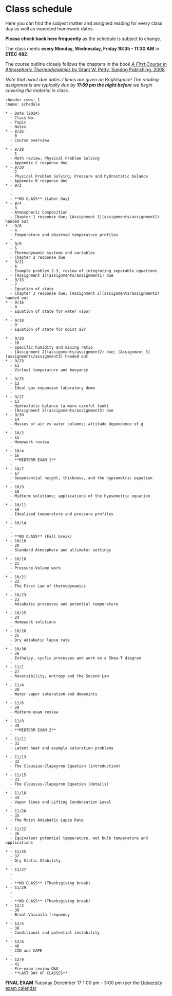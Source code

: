 # Class schedule

Here you can find the subject matter and assigned reading for every class day as well as expected homework dates.

**Please check back here frequently** as the schedule is subject to change.

The class meets **every Monday, Wednesday, Friday 10:35 - 11:30 AM** in **ETEC 482**.

The course outline closely follows the chapters in the book [_A First Course in Atmospheric Thermodynamics_ by Grant W. Petty, Sundog Publishing, 2008](https://sundogpublishingstore.myshopify.com/products/a-first-course-in-atmospheric-thermodynamics-g-w-petty)

*Note that exact due dates / times are given on Brightspace! The reading assignments are typically due by **11:59 pm the night before** we begin covering the material in class.*

```{list-table} Class schedule
:header-rows: 1
:name: schedule

* - Date (2024)
  - Class No.
  - Topic
  - Notes
* - 8/26
  - 0
  - Course overview
  -
* - 8/28
  - 1
  - Math review; Physical Problem Solving
  - Appendix C response due
* - 8/30
  - 2
  - Physical Problem Solving; Pressure and hydrostatic balance
  - Appendix B response due
* - 9/2
  - 
  - 
  - **NO CLASS** (Labor Day)
* - 9/4
  - 3
  - Atmospheric Composition
  - Chapter 1 response due; [Assignment 1](assignments/assignment1) handed out
* - 9/6
  - 4
  - Temperature and observed temperature profiles
  - 
* - 9/9
  - 5
  - Thermodynamic systems and variables
  - Chapter 2 response due
* - 9/11
  - 6
  - Example problem 2.3, review of integrating separable equations
  - [Assignment 1](assignments/assignment1) due
* - 9/13
  - 7
  - Equation of state
  - Chapter 3 response due; [Assignment 2](assignments/assignment2) handed out
* - 9/16
  - 8
  - Equation of state for water vapor
  - 
* - 9/18
  - 9
  - Equation of state for moist air 
  -
* - 9/20
  - 10
  - Specific humidity and mixing ratio
  - [Assignment 2](assignments/assignment2) due; [Assignment 3](assignments/assignment3) handed out
* - 9/23
  - 11
  - Virtual temperature and buoyancy
  - 
* - 9/25
  - 12
  - Ideal gas expansion laboratory demo
  - 
* - 9/27
  - 13
  - Hydrostatic balance (a more careful look)
  - [Assignment 3](assignments/assignment3) due
* - 9/30
  - 14
  - Masses of air vs water columns; altitude dependence of g
  - 
* - 10/2
  - 15
  - Homework review
  -
* - 10/4
  - 16
  - **MIDTERM EXAM 1**
  -
* - 10/7
  - 17
  - Geopotential height, thickness, and the hypsometric equation
  -
* - 10/9
  - 18
  - Midterm solutions; applications of the hypsometric equation
  -
* - 10/11
  - 19
  - Idealized temperature and pressure profiles
  - 
* - 10/14
  - 
  - 
  - **NO CLASS** (Fall break)
* - 10/16
  - 20
  - Standard Atmosphere and altimeter settings
  -
* - 10/18
  - 21
  - Pressure-Volume work
  - 
* - 10/21
  - 22
  - The First Law of thermodynamics
  -
* - 10/23
  - 23
  - Adiabatic processes and potential temperature
  - 
* - 10/25
  - 24
  - Homework solutions
  - 
* - 10/28
  - 25
  - Dry adiabatic lapse rate
  -
* - 10/30
  - 26
  - Enthalpy, cyclic processes and work on a Skew-T diagram
  - 
* - 11/1
  - 27
  - Reversibility, entropy and the Second Law
  -
* - 11/4
  - 28
  - Water vapor saturation and dewpoints
  -
* - 11/6
  - 29
  - Midterm exam review
  -
* - 11/8
  - 30
  - **MIDTERM EXAM 2**
  -
* - 11/11
  - 31
  - Latent heat and example saturation problems
  -
* - 11/13
  - 32
  - The Clausius-Clapeyron Equation (introduction)
  - 
* - 11/15
  - 33
  - The Clausius-Clapeyron Equation (details)
  -
* - 11/18
  - 34
  - Vapor lines and Lifting Condensation Level
  -
* - 11/20
  - 35
  - The Moist Adiabatic Lapse Rate 
  - 
* - 11/22
  - 36
  - Equivalent potential temperature, wet bulb temperature and applications
  - 
* - 11/25
  - 37
  - Dry Static Stability
  -
* - 11/27
  - 
  - 
  - **NO CLASS** (Thanksgiving break)
* - 11/29
  - 
  - 
  - **NO CLASS** (Thanksgiving break)
* - 12/2
  - 38
  - Brunt-Väisäila frequency
  - 
* - 12/4
  - 39
  - Conditional and potential instability
  -
* - 12/6
  - 40
  - CIN and CAPE
  -
* - 12/9
  - 41
  - Pre-exam review Q&A
  - **LAST DAY OF CLASSES**
```

**FINAL EXAM** Tuesday December 17 1:00 pm - 3:00 pm (per the [University exam calendar](https://livealbany.sharepoint.com/sites/web_registrar/Shared%20Documents/Forms/AllItems.aspx?id=%2Fsites%2Fweb%5Fregistrar%2FShared%20Documents%2FFinal%20Exams%2FFall%202024%20Final%20Exam%20Schedule%20for%20Web%2Epdf&parent=%2Fsites%2Fweb%5Fregistrar%2FShared%20Documents%2FFinal%20Exams&p=true&ga=1)
